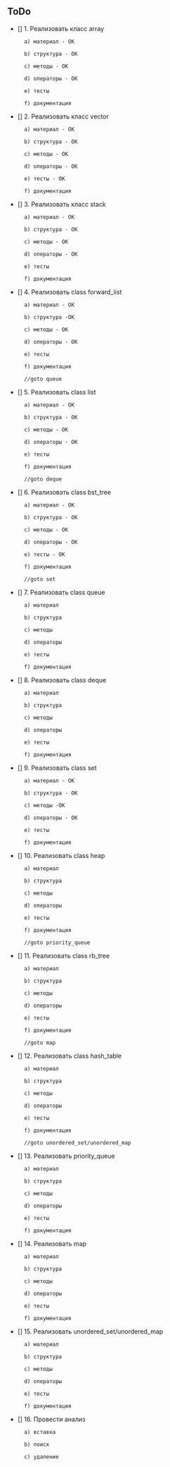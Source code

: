 ## ToDo

- [] 1. Реализовать класс array

		a) материал - OK
		
		b) структура - OK
		
		c) методы - OK
		
		d) операторы - OK
		
		e) тесты
		
		f) документация
		

- [] 2. Реализовать класс vector

		a) материал - OK
		
		b) структура - ОК
		
		c) методы - OK
		
		d) операторы - OK
		
		e) тесты - OK
		
		f) документация
		
- [] 3. Реализовать класс stack
		
		a) материал - OK
		
		b) структура - ОК
		
		c) методы - OK
		
		d) операторы - OK
		
		e) тесты
		
		f) документация
	
- [] 4. Реализовать class forward_list
		
		a) материал - OK
		
		b) структура -OK
		
		c) методы - OK
		
		d) операторы - OK
		
		e) тесты
		
		f) документация
		
		//goto queue
		
- [] 5. Реализовать class list
		
		a) материал - OK
		
		b) структура - OK
		
		c) методы - OK
		
		d) операторы - OK
		
		e) тесты
		
		f) документация
		
		//goto deque
- [] 6. Реализовать class bst_tree
		
		a) материал - OK
		
		b) структура - OK
		
		c) методы - OK
		
		d) операторы - OK
		
		e) тесты - OK
		
		f) документация
		
		//goto set
	
- [] 7. Реализовать class queue
		
		a) материал
		
		b) структура
		
		c) методы
		
		d) операторы
		
		e) тесты
		
		f) документация
		
- [] 8. Реализовать class deque
		
		a) материал
		
		b) структура
		
		c) методы
		
		d) операторы
		
		e) тесты
		
		f) документация
		
- [] 9. Реализовать class set
		
		a) материал - OK
		
		b) структура - OK
		
		c) методы -OK
		
		d) операторы - OK
		
		e) тесты
		
		f) документация
	
- [] 10. Реализовать class heap
		
		a) материал
		
		b) структура
		
		c) методы
		
		d) операторы
		
		e) тесты
		
		f) документация
		
		//goto priority_queue

- [] 11. Реализовать class rb_tree
		
		a) материал
		
		b) структура
		
		c) методы
		
		d) операторы
		
		e) тесты
		
		f) документация
		
		//goto map
		
- [] 12. Реализовать class hash_table
		
		a) материал
		
		b) структура
		
		c) методы
		
		d) операторы
		
		e) тесты
		
		f) документация
		
		//goto unordered_set/unordered_map
	
- [] 13. Реализовать priority_queue
		
		a) материал
		
		b) структура
		
		c) методы
		
		d) операторы
		
		e) тесты
		
		f) документация

- [] 14. Реализовать map
		
		a) материал
		
		b) структура
		
		c) методы
		
		d) операторы
		
		e) тесты
		
		f) документация
		
- [] 15. Реализовать unordered_set/unordered_map
		
		a) материал
		
		b) структура
		
		c) методы
		
		d) операторы
		
		e) тесты
		
		f) документация

- [] 16. Провести анализ
		
		a) вставка
		
		b) поиск
		
		с) удаление
